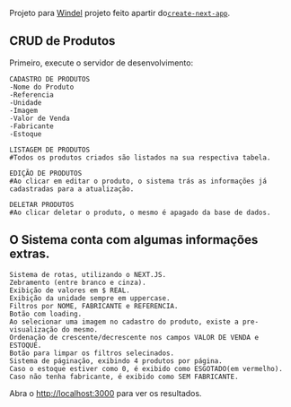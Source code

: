 Projeto para [Windel](https://demo.windel.com.br/dashboard) projeto feito apartir do[`create-next-app`](https://github.com/vercel/next.js/tree/canary/packages/create-next-app).

## CRUD de Produtos

Primeiro, execute o servidor de desenvolvimento:

```
CADASTRO DE PRODUTOS
-Nome do Produto
-Referencia
-Unidade
-Imagem
-Valor de Venda
-Fabricante
-Estoque

LISTAGEM DE PRODUTOS
#Todos os produtos criados são listados na sua respectiva tabela.

EDIÇÃO DE PRODUTOS
#Ao clicar em editar o produto, o sistema trás as informações já cadastradas para a atualização.

DELETAR PRODUTOS
#Ao clicar deletar o produto, o mesmo é apagado da base de dados.
```

## O Sistema conta com algumas informações extras.
```
Sistema de rotas, utilizando o NEXT.JS.
Zebramento (entre branco e cinza).
Exibição de valores em $ REAL.
Exibição da unidade sempre em uppercase.
Filtros por NOME, FABRICANTE e REFERENCIA.
Botão com loading.
Ao selecionar uma imagem no cadastro do produto, existe a pre-visualização do mesmo.
Ordenação de crescente/decrescente nos campos VALOR DE VENDA e ESTOQUE.
Botão para limpar os filtros selecinados.
Sistema de páginação, exibindo 4 produtos por página.
Caso o estoque estiver como 0, é exibido como ESGOTADO(em vermelho).
Caso não tenha fabricante, é exibido como SEM FABRICANTE.
```

Abra o [http://localhost:3000](http://localhost:3000) para ver os resultados.
